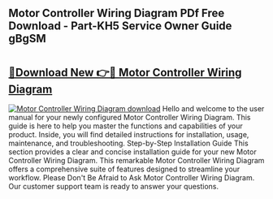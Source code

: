 ## Motor Controller Wiring Diagram PDf Free Download - Part-KH5 Service Owner Guide gBgSM

# <h2><a href="http://dfhstm.blite.top/?on=Motor+Controller+Wiring+Diagram">🔗Download New 👉🔴 Motor Controller Wiring Diagram</a></h2>

[![Motor Controller Wiring Diagram download](https://i.imgur.com/lujVjoI.png)](http://dfhstm.blite.top/?on=Motor+Controller+Wiring+Diagram)
Hello and welcome to the user manual for your newly configured Motor Controller Wiring Diagram. This guide is here to help you master the functions and capabilities of your product. Inside, you will find detailed instructions for installation, usage, maintenance, and troubleshooting. Step-by-Step Installation Guide This section provides a clear and concise installation guide for your new Motor Controller Wiring Diagram. This remarkable Motor Controller Wiring Diagram offers a comprehensive suite of features designed to streamline your workflow. Please Don't Be Afraid to Ask Motor Controller Wiring Diagram. Our customer support team is ready to answer your questions.
